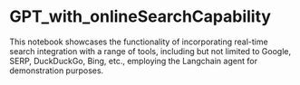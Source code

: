 # GPT_with_onlineSearchCapability
This notebook showcases the functionality of incorporating real-time search integration with a range of tools, including but not limited to Google, SERP, DuckDuckGo, Bing, etc., employing the Langchain agent for demonstration purposes.
